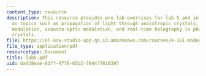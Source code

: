 ```yaml
---
content_type: resource
description: This resource provides pre-lab exercises for lab 5 and in-lab exercises
  on topics such as propagation of light through anisotropic crystals, electro-optic
  modulation, acousto-optic modulation, and real-time holography in photorefractive
  crystals.
file: https://ol-ocw-studio-app-qa.s3.amazonaws.com/courses/6-161-modern-optics-project-laboratory-fall-2005/da438eae81ff477065b2794477810397_lab5.pdf
file_type: application/pdf
resourcetype: Document
title: lab5.pdf
uid: da438eae-81ff-4770-65b2-794477810397
---
```


